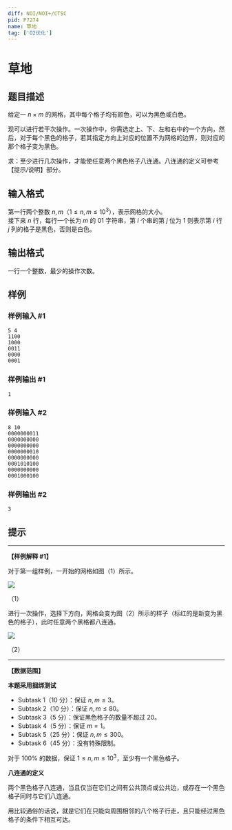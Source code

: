 ```yaml
---
diff: NOI/NOI+/CTSC
pid: P7274
name: 草地
tag: ['O2优化']
---
```

# 草地
## 题目描述

给定一 $n \times m$ 的网格，其中每个格子均有颜色，可以为黑色或白色。

现可以进行若干次操作。一次操作中，你需选定上、下、左和右中的一个方向，然后，对于每个黑色的格子，若其指定方向上对应的位置不为网格的边界，则对应的那个格子变为黑色。

求：至少进行几次操作，才能使任意两个黑色格子八连通。八连通的定义可参考【提示/说明】部分。
## 输入格式

第一行两个整数 $n,m$（$1 \leq n,m \leq 10^3$），表示网格的大小。  
接下来 $n$ 行，每行一个长为 $m$ 的 01 字符串，第 $i$ 个串的第 $j$ 位为 $1$ 则表示第 $i$ 行 $j$ 列的格子是黑色，否则是白色。
## 输出格式

一行一个整数，最少的操作次数。
## 样例

### 样例输入 #1
```
5 4
1100
1000
0011
0000
0001
```
### 样例输出 #1
```
1
```
### 样例输入 #2
```
8 10
0000000011
0000000000
0000000000
0000000010
0000000000
0001010100
0000000000
0001000100
```
### 样例输出 #2
```
3
```
## 提示

----

**【样例解释 #1】**

对于第一组样例，一开始的网格如图（1）所示。

![](https://cdn.luogu.com.cn/upload/image_hosting/7amyon0v.png)

（1）

进行一次操作，选择下方向，网格会变为图（2）所示的样子（标红的是新变为黑色的格子），此时任意两个黑格都八连通。

![](https://cdn.luogu.com.cn/upload/image_hosting/9aszlhed.png)

（2）

----

**【数据范围】**

**本题采用捆绑测试**

- Subtask 1（$10$ 分）：保证 $n, m\leq 3$。
- Subtask 2（$10$ 分）：保证 $n, m \leq 80$。
- Subtask 3（$5$ 分）：保证黑色格子的数量不超过 $20$。
- Subtask 4（$5$ 分）：保证 $m = 1$。
- Subtask 5（$25$ 分）：保证 $n, m \leq 300$。
- Subtask 6（$45$ 分）：没有特殊限制。

对于 $100 \%$ 的数据，保证 $1 \leq n,m \leq 10^3$，至少有一个黑色格子。

**八连通的定义**

两个黑色格子八连通，当且仅当在它们之间有公共顶点或公共边，或存在一个黑色格子同时与它们八连通。

用比较通俗的话说，就是它们在只能向周围相邻的八个格子行走，且只能经过黑色格子的条件下相互可达。
